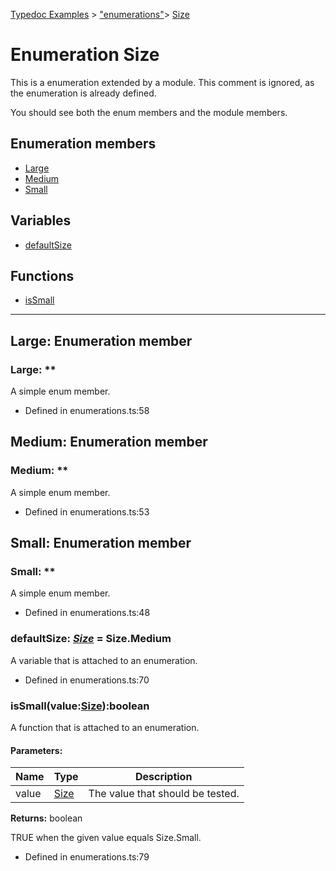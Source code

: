 [Typedoc Examples](../index.md) >  ["enumerations"](../modules/_enumerations_.md)>  [Size](../enums/_enumerations_.size.md)
# Enumeration Size


<p>This is a enumeration extended by a module.
This comment is ignored, as the enumeration is already defined.</p>


<p>You should see both the enum members and the module members.</p>












## Enumeration members
* [Large](../enums/_enumerations_.size.md#large)
* [Medium](../enums/_enumerations_.size.md#medium)
* [Small](../enums/_enumerations_.size.md#small)

## Variables
* [defaultSize](../enums/_enumerations_.size.md#defaultsize)

## Functions
* [isSmall](../enums/_enumerations_.size.md#issmall)

---




## Large: Enumeration member


### **Large**:  ** 


<p>A simple enum member.</p>










* Defined in enumerations.ts:58








## Medium: Enumeration member


### **Medium**:  ** 


<p>A simple enum member.</p>










* Defined in enumerations.ts:53








## Small: Enumeration member


### **Small**:  ** 


<p>A simple enum member.</p>










* Defined in enumerations.ts:48











<a id="defaultsize"></a>

### **defaultSize**:  *[Size](../enums/_enumerations_.size.md)*  =  Size.Medium


<p>A variable that is attached to an enumeration.</p>










* Defined in enumerations.ts:70












<a id="issmall"></a>
### isSmall(value:[Size](../enums/_enumerations_.size.md)):boolean



<p>A function that is attached to an enumeration.</p>







#### Parameters:
| Name  | Type                | Description  |
| ------ | ------------------- | ------------ |
| value  | [Size](../enums/_enumerations_.size.md) | The value that should be tested. |






**Returns:** boolean

TRUE when the given value equals Size.Small.







* Defined in enumerations.ts:79












